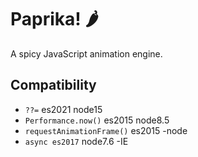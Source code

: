 # Paprika! 🌶
A spicy JavaScript animation engine.

## Compatibility
+ `??=` es2021 node15
+ `Performance.now()` es2015 node8.5
+ `requestAnimationFrame()` es2015 -node
+ `async es2017` node7.6 -IE